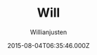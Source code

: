---
title: Will
github: https://github.com/willianjusten/will-jekyll-template
demo: https://willianjusten.github.io/will-jekyll-template/
author: Willianjusten
ssg:
  - Jekyll
cms:
  - Markdown
date: 2015-08-04T06:35:46.000Z
description: A simple Jekyll theme.
draft: true
publish_date: '2015-08-04T06:35:46Z'
update_date: '2020-10-05T15:31:49Z'
github_star: 376
github_fork: 439
disabled_reason: Github repo not found
---